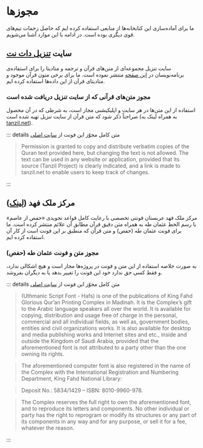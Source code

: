 # مجوزها

ما برای آماده‌سازی این کتابخانه‌ها از منابعی استفاده کرده ایم که حاصل زحمات تیم‌های قوی دیگری بوده است. در ادامه با این موارد آشنا می‌شویم.

## سایت [تنزیل دات نت](https://tanzil.net)

سایت تنزیل مجموعه‌ای از متن‌های قرآن و ترجمه و متادیتا را برای استفاده‌ی برنامه‌نویسان در [این صفحه](https://tanzil.net/docs/resources) منتشر نموده است. ما برای برخی متون قرآن موجود و متادیتای قرآن از این داده‌ها استفاده کرده ایم.

### مجوز متن‌های قرآنی که از سایت تنزیل دریافت شده است

استفاده از این متن‌ها در هر سایت و اپلیکیشنی مجاز است، به شرطی که در آن محصول صراحتاً ذکر شود که متن قرآن از سایت تنزیل تهیه شده است (به همراه لینک به [tanzil.net](https://tanzil.net)).

::: details متن کامل مجوّز این فونت از [سایت اصلی](https://tanzil.net/download/)

<div dir="ltr">

> Permission is granted to copy and distribute verbatim copies of the Quran text provided here, but changing the text is not allowed. The text can be used in any website or application, provided that its source (Tanzil Project) is clearly indicated, and a link is made to tanzil.net to enable users to keep track of changes.

</div>
:::

## مرکز ملک فهد ([لینک](https://fonts.qurancomplex.gov.sa/))

مرکز ملک فهد عربستان فونتی تخصصی با رعایت کامل قواعد تجویدی «حفص از عاصم» با رسم الخط عثمان طه به همراه متن دقیق قرآن مطابق آن علائم منتشر کرده است. ما برای فونت عثمان طه (حفص) و متن قرآن که منطبق بر این فونت است از کار آن استفاده کرده ایم.

### مجوز متن و فونت عثمان طه (حفص)

به صورت خلاصه استفاده از این متن و فونت در پروژه‌ها مجاز است و هیچ اشکالی ندارد، و فقط کسی حق ندارد خود این فونت را تغییر بدهد یا به دیگران بفروشد.

::: details متن کامل مجوّز این فونت از [سایت اصلی](https://fonts.qurancomplex.gov.sa/wp02/en/%d8%ad%d9%81%d8%b5/)

<div dir="ltr">

> (Uthmanic Script Font - Hafs) is one of the publications of King Fahd Glorious Qur’an Printing Complex in Madinah. It is the Complex’s gift to the Arabic language speakers all over the world. It is available for copying, distribution and usage free of charge in the personal, commercial and all individual fields, as well as, government bodies, entities and civil organizations works. It is also available for desktop and media publishing works and Internet sites and etc., inside and outside the Kingdom of Saudi Arabia, provided that the aforementioned font is not attributed to a party other than the one owning its rights.

> The aforementioned computer font is also registered in the name of the Complex with the International Registration and Numbering Department, King Fahd National Library:

> Deposit No.: 5834/1429 – ISBN: 8010-9960-978.

> The Complex reserves the full right to own the aforementioned font, and to reproduce its letters and components. No other individual or party has the right to reprogram or modify its structures or any part of its components in any way and for any purpose, or sell it for a fee, whatever the reason.

</div>
:::
